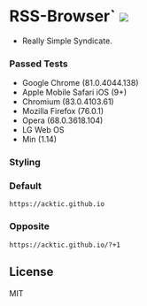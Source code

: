 # RSS-Browser` <img src='https://img.shields.io/github/license/acktic/acktic.github.io?style=social'>

  - Really Simple Syndicate.
  
### Passed Tests

* Google Chrome (81.0.4044.138)
* Apple Mobile Safari iOS (9+)
* Chromium (83.0.4103.61)
* Mozilla Firefox (76.0.1)
* Opera (68.0.3618.104) 
* LG Web OS
* Min (1.14)

### Styling

### Default
`https://acktic.github.io`

### Opposite
`https://acktic.github.io/?+1`

License
----

MIT
